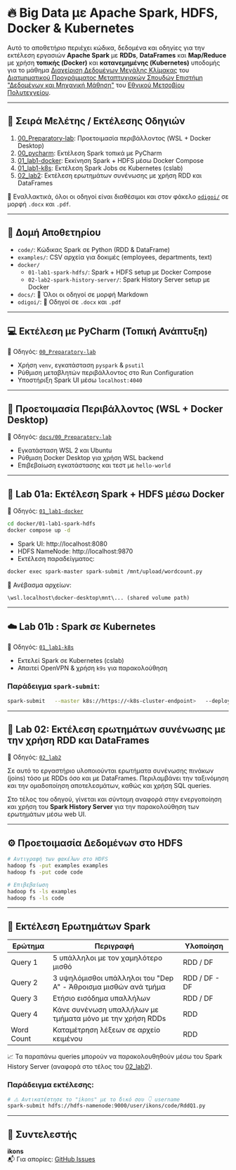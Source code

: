 # 🔥 Big Data με Apache Spark, HDFS, Docker & Kubernetes

Αυτό το αποθετήριο περιέχει κώδικα, δεδομένα και οδηγίες για την εκτέλεση εργασιών **Apache Spark** με **RDDs**, **DataFrames** και **Map/Reduce** με χρήση **τοπικής (Docker)** και **κατανεμημένης (Kubernetes)** υποδομής για το μάθημα [Διαχείριση Δεδομένων Μεγάλης Κλίμακας](https://dsml.ece.ntua.gr/studies/courses/diacheirise-dedomenon-megales-klimakas) του [Διατμηματικού Προγράμματος Μεταπτυχιακών Σπουδών Επιστήμη "Δεδομένων και Μηχανική Μάθηση"](https://dsml.ece.ntua.gr/) του [Εθνικού Μετσοβίου Πολυτεχνείου](http://www.ntua.gr).

---

## 📘 Σειρά Μελέτης / Εκτέλεσης Οδηγιών

1. [00_Preparatory-lab](docs/00_Preparatory-lab): Προετοιμασία περιβάλλοντος (WSL + Docker Desktop)
2. [00_pycharm](docs/00_pycharm): Εκτέλεση Spark τοπικά με PyCharm
3. [01_lab1-docker](docs/01_lab1-docker): Εκκίνηση Spark + HDFS μέσω Docker Compose
4. [01_lab1-k8s](docs/01_lab1-k8s): Εκτέλεση Spark Jobs σε Kubernetes (cslab)
5. [02_lab2](docs/02_lab2): Εκτέλεση ερωτημάτων συνένωσης με χρήση RDD και DataFrames

📁 Εναλλακτικά, όλοι οι οδηγοί είναι διαθέσιμοι και στον φάκελο [`odigoi/`](./odigoi) σε μορφή `.docx` και `.pdf`.

---

## 📁 Δομή Αποθετηρίου

- `code/`: Κώδικας Spark σε Python (RDD & DataFrame)
- `examples/`: CSV αρχεία για δοκιμές (employees, departments, text)
- `docker/`
  - `01-lab1-spark-hdfs/`: Spark + HDFS setup με Docker Compose
  - `02-lab2-spark-history-server/`: Spark History Server setup με Docker
- `docs/`: 📘 Όλοι οι οδηγοί σε μορφή Markdown
- `odigoi/`: 🧾 Οδηγοί σε `.docx` και `.pdf`


---



## 💻 Εκτέλεση με PyCharm (Τοπική Ανάπτυξη)

📄 Οδηγός: [`00_Preparatory-lab`](docs/00_Preparatory-lab)

- Χρήση `venv`, εγκατάσταση `pyspark` & `psutil`
- Ρύθμιση μεταβλητών περιβάλλοντος στο Run Configuration
- Υποστήριξη Spark UI μέσω `localhost:4040`

---

## 🧱 Προετοιμασία Περιβάλλοντος (WSL + Docker Desktop)

📄 Οδηγός: [`docs/00_Preparatory-lab`](docs/00_Preparatory-lab/)

- Εγκατάσταση WSL 2 και Ubuntu
- Ρύθμιση Docker Desktop για χρήση WSL backend
- Επιβεβαίωση εγκατάστασης και τεστ με `hello-world`

---

## 🐳 Lab 01a: Εκτέλεση Spark + HDFS μέσω Docker

📄 Οδηγός: [`01_lab1-docker`](docs/01_lab1-docker)

```bash
cd docker/01-lab1-spark-hdfs
docker compose up -d
```

- Spark UI: http://localhost:8080  
- HDFS NameNode: http://localhost:9870  
- Εκτέλεση παραδείγματος:
```bash
docker exec spark-master spark-submit /mnt/upload/wordcount.py
```

📂 Ανέβασμα αρχείων:  
```
\wsl.localhost\docker-desktop\mnt\... (shared volume path)
```

---

## ☁️ Lab 01b : Spark σε Kubernetes

📄 Οδηγός: [`01_lab1-k8s`](docs/01_lab1-k8s)

- Εκτελεί Spark σε Kubernetes (cslab)
- Απαιτεί OpenVPN & χρήση `k9s` για παρακολούθηση

### Παράδειγμα `spark-submit`:

```bash
spark-submit   --master k8s://https://<k8s-cluster-endpoint>   --deploy-mode cluster   --conf spark.kubernetes.container.image=<spark-image>   hdfs://.../wordcount_localdir.py
```

---

## 🔁 Lab 02: Εκτέλεση ερωτημάτων συνένωσης με την χρήση RDD και DataFrames

📄 Οδηγός: [`02_lab2`](docs/02_lab2)

Σε αυτό το εργαστήριο υλοποιούνται ερωτήματα συνένωσης πινάκων (joins) τόσο με RDDs όσο και με DataFrames. Περιλαμβάνει την ταξινόμηση και την ομαδοποίηση αποτελεσμάτων, καθώς και χρήση SQL queries.

Στο τέλος του οδηγού, γίνεται και σύντομη αναφορά στην ενεργοποίηση και χρήση του **Spark History Server** για την παρακολούθηση των ερωτημάτων μέσω web UI.

---

## ⚙️ Προετοιμασία Δεδομένων στο HDFS

```bash
# Αντιγραφή των φακέλων στο HDFS
hadoop fs -put examples examples
hadoop fs -put code code

# Επιβεβαίωση
hadoop fs -ls examples
hadoop fs -ls code
```

---

## 🧪 Εκτέλεση Ερωτημάτων Spark

| Ερώτημα       | Περιγραφή                                                                | Υλοποίηση      |
|---------------|--------------------------------------------------------------------------|----------------|
| Query 1       | 5 υπάλληλοι με τον χαμηλότερο μισθό                                      | RDD / DF       |
| Query 2       | 3 υψηλόμισθοι υπάλληλοι του "Dep A" - Άθροισμα μισθών ανά τμήμα          | RDD / DF - DF  |
| Query 3       | Ετήσιο εισόδημα υπαλλήλων                                                | RDD / DF       |
| Query 4       | Κάνε συνένωση υπαλλήλων με τμήματα μόνο με την χρήση RDDs                | RDD            |
| Word Count    | Καταμέτρηση λέξεων σε αρχείο κειμένου                                    | RDD            |

📈 Τα παραπάνω queries μπορούν να παρακολουθηθούν μέσω του Spark History Server (αναφορά στο τέλος του [02_lab2](docs/02_lab2)).

### Παράδειγμα εκτέλεσης:

```bash
# ⚠️ Αντικατέστησε το "ikons" με το δικό σου 👇 username
spark-submit hdfs://hdfs-namenode:9000/user/ikons/code/RddQ1.py
```

---


## 👤 Συντελεστής

**ikons**  
📬 Για απορίες: [GitHub Issues](https://github.com/ikons/bigdata-dsml/issues)
